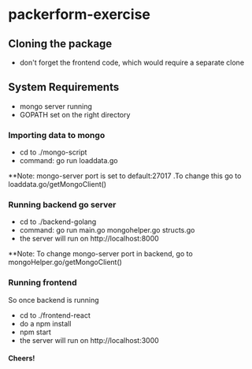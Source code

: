 # packerform-exercise

## Cloning the package
- don't forget the frontend code, which would require a separate clone

## System Requirements

- mongo server running
- GOPATH set on the right directory

### Importing data to mongo
- cd to ./mongo-script
- command: go run loaddata.go

**Note: mongo-server port is set to default:27017 .To change this go to loaddata.go/getMongoClient()

### Running backend go server
- cd to ./backend-golang
- command: go run main.go mongohelper.go structs.go
- the server will run on http://localhost:8000

**Note: To change mongo-server port in backend, go to mongoHelper.go/getMongoClient()

### Running frontend
So once backend is running
- cd to ./frontend-react
- do a npm install
- npm start
- the server will run on http://localhost:3000

#### Cheers!
